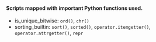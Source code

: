 #### Scripts mapped with important Python functions used.
* is_unique_bitwise: `ord()`, `chr()`
* sorting_builtin: `sort()`, `sorted()`, `operator.itemgetter()`, `operator.attrgetter()`, `repr`

